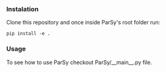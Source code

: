 
### Instalation

Clone this repository and once inside ParSy's root folder run: 
```
pip install -e .
```

### Usage

To see how to use ParSy checkout ParSy/\_\_main\_\_.py file.
